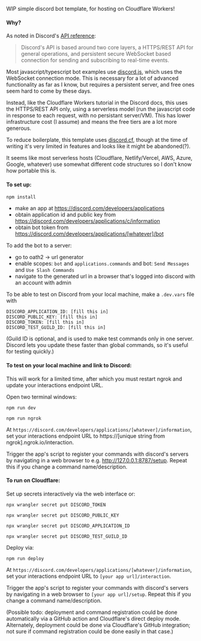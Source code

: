 WIP simple discord bot template, for hosting on Cloudflare Workers!

#### Why?

As noted in Discord's [API reference](https://discord.com/developers/docs/reference):

> Discord's API is based around two core layers, a HTTPS/REST API for general operations, and persistent secure WebSocket based connection for sending and subscribing to real-time events.

Most javascript/typescript bot examples use [discord.js](https://github.com/discordjs/discord.js), which uses the WebSocket connection mode. This is necessary for a lot of advanced functionality as far as I know, but requires a persistent server, and free ones seem hard to come by these days.

Instead, like the Cloudflare Workers tutorial in the Discord docs, this uses the HTTPS/REST API only, using a serverless model (run the javascript code in response to each request, with no persistant server/VM). This has lower infrastructure cost (I assume) and means the free tiers are a lot more generous.

To reduce boilerplate, this template uses [discord.cf](https://github.com/discordcf/discordcf), though at the time of writing it's very limited in features and looks like it might be abandoned(?).

It seems like most serverless hosts (Cloudflare, Netlify/Vercel, AWS, Azure, Google, whatever) use somewhat different code structures so I don't know how portable this is.

#### To set up:

```
npm install
```

- make an app at https://discord.com/developers/applications
- obtain application id and public key from https://discord.com/developers/applications/c/information
- obtain bot token from https://discord.com/developers/applications/[whatever]/bot

To add the bot to a server:

- go to oath2 -> url generator
- enable scopes: `bot` and `applications.commands` and bot: `Send Messages` and `Use Slash Commands`
- navigate to the generated url in a browser that's logged into discord with an account with admin

To be able to test on Discord from your local machine, make a `.dev.vars` file with

```
DISCORD_APPLICATION_ID: [fill this in]
DISCORD_PUBLIC_KEY: [fill this in]
DISCORD_TOKEN: [fill this in]
DISCORD_TEST_GUILD_ID: [fill this in]
```

(Guild ID is optional, and is used to make test commands only in one server. Discord lets you update these faster than global commands, so it's useful for testing quickly.)

#### To test on your local machine and link to Discord:

This will work for a limited time, after which you must restart ngrok and update your interactions endpoint URL.

Open two terminal windows:

```
npm run dev
```

```
npm run ngrok
```

At `https://discord.com/developers/applications/[whatever]/information`, set your interactions endpoint URL to https://[unique string from ngrok].ngrok.io/interaction.

Trigger the app's script to register your commands with discord's servers by navigating in a web browser to e.g. http://127.0.0.1:8787/setup. Repeat this if you change a command name/description.

#### To run on Cloudflare:

Set up secrets interactively via the web interface or:

```
npx wrangler secret put DISCORD_TOKEN
```

```
npx wrangler secret put DISCORD_PUBLIC_KEY
```

```
npx wrangler secret put DISCORD_APPLICATION_ID
```

```
npx wrangler secret put DISCORD_TEST_GUILD_ID
```

Deploy via:

```
npm run deploy
```

At `https://discord.com/developers/applications/[whatever]/information`, set your interactions endpoint URL to `[your app url]/interaction`.

Trigger the app's script to register your commands with discord's servers by navigating in a web browser to `[your app url]/setup`. Repeat this if you change a command name/description.

(Possible todo: deployment and command registration could be done automatically via a GitHub action and Cloudflare's direct deploy mode. Alternately, deployment could be done via Cloudflare's GitHub integration; not sure if command registration could be done easily in that case.)
